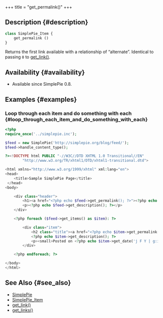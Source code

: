 +++
title = "get_permalink()"
+++

## Description {#description}

```php
class SimplePie_Item {
    get_permalink ()
}
```

Returns the first link available with a relationship of “alternate”. Identical to passing `0` to [get_link()](@/wiki/reference/simplepie_item/get_link.md).

## Availability {#availability}

- Available since SimplePie 0.8.

## Examples {#examples}

### Loop through each item and do something with each {#loop_through_each_item_and_do_something_with_each}

```php
<?php
require_once('../simplepie.inc');

$feed = new SimplePie('http://simplepie.org/blog/feed/');
$feed->handle_content_type();

?><!DOCTYPE html PUBLIC "-//W3C//DTD XHTML 1.0 Transitional//EN"
        "http://www.w3.org/TR/xhtml1/DTD/xhtml1-transitional.dtd">

<html xmlns="http://www.w3.org/1999/xhtml" xml:lang="en">
<head>
    <title>Sample SimplePie Page</title>
 </head>
<body>

    <div class="header">
        <h1><a href="<?php echo $feed->get_permalink(); ?>"><?php echo $feed->get_title(); ?></a></h1>
        <p><?php echo $feed->get_description(); ?></p>
    </div>

    <?php foreach ($feed->get_items() as $item): ?>

        <div class="item">
            <h2 class="title"><a href="<?php echo $item->get_permalink(); ?>"><?php echo $item->get_title(); ?></a></h2>
            <?php echo $item->get_description(); ?>
            <p><small>Posted on <?php echo $item->get_date('j F Y | g:i a'); ?></small></p>
        </div>

    <?php endforeach; ?>

</body>
</html>
```

## See Also {#see_also}

- [SimplePie](@/wiki/reference/simplepie/_index.md)
- [SimplePie_Item](@/wiki/reference/simplepie_item/_index.md)
- [get_link()](@/wiki/reference/simplepie_item/get_link.md)
- [get_links()](@/wiki/reference/simplepie_item/get_links.md)
